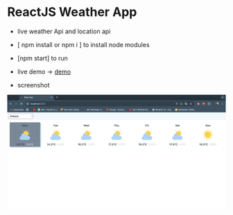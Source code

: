 # ReactJS Weather App

- live weather Api and location api

- [ npm install or npm i ] to install node modules

- [npm start] to run

- live demo -> [demo](emrekibar93.github.io)

- screenshot

![screen](/ss.png)